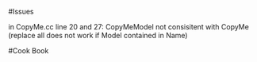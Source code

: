 #Issues

in CopyMe.cc line 20 and 27: CopyMeModel not consisitent with CopyMe (replace all does not work if Model contained in Name)


#Cook Book